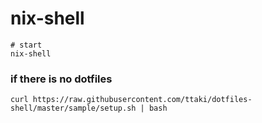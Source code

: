 # nix-shell

```
# start
nix-shell

```

### if there is no dotfiles
```
curl https://raw.githubusercontent.com/ttaki/dotfiles-shell/master/sample/setup.sh | bash
```

